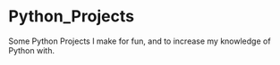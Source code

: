 # Python_Projects
Some Python Projects I make for fun, and to increase my knowledge of Python with. 
